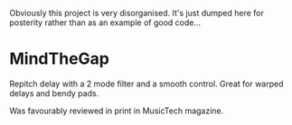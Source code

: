 Obviously this project is very disorganised. It's just dumped here for posterity rather than as an example of good code...


# MindTheGap

Repitch delay with a 2 mode filter and a smooth control. Great for warped delays and bendy pads. 

Was favourably reviewed in print in MusicTech magazine. 


